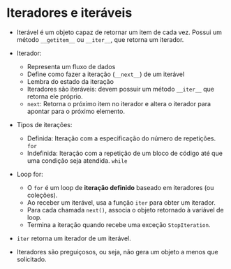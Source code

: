 # Iteradores e iteráveis

- Iterável é um objeto capaz de retornar um item de cada vez. Possui um método `__getitem__` ou `__iter__`, que retorna um iterador.
- Iterador:
  - Representa um fluxo de dados
  - Define como fazer a iteração (`__next__`) de um iterável
  - Lembra do estado da iteração
  - Iteradores são iteráveis: devem possuir um método `__iter__` que retorna ele próprio.
  - `next`: Retorna o próximo item no iterador e altera o iterador para apontar para o próximo elemento.

- Tipos de iterações:
  - Definida: Iteração com a especificação do número de repetições. `for`
  - Indefinida: Iteração com a repetição de um bloco de código até que uma condição seja atendida. `while`
- Loop for:
  - O `for` é um loop de **iteração definido** baseado em iteradores (ou coleções).
  - Ao receber um iterável, usa a função `iter` para obter um iterador.
  - Para cada chamada `next()`, associa o objeto retornado à variável de loop.
  - Termina a iteração quando recebe uma exceção `StopIteration`.
- `iter` retorna um iterador de um iterável.
- Iteradores são preguiçosos, ou seja, não gera um objeto a menos que solicitado.